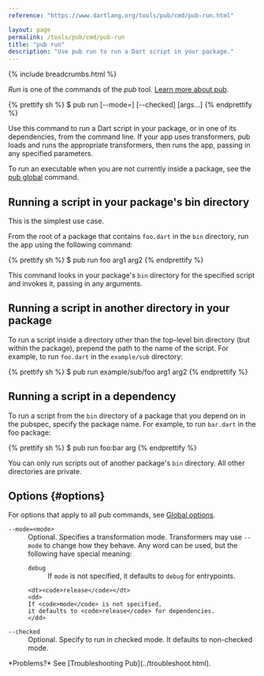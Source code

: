 ```yaml
---
reference: "https://www.dartlang.org/tools/pub/cmd/pub-run.html"

layout: page
permalink: /tools/pub/cmd/pub-run
title: "pub run"
description: "Use pub run to run a Dart script in your package."
---
```


{% include breadcrumbs.html %}

_Run_ is one of the commands of the _pub_ tool.
[Learn more about pub](/tools/pub/).

{% prettify sh %}
$ pub run [--mode=<mode>] [--checked] <executable> [args...]
{% endprettify %}

Use this command to run a Dart script in your package,
or in one of its dependencies, from the command line.
If your app uses transformers, pub loads and runs the appropriate
transformers, then runs the app, passing in any specified parameters.

To run an executable when you are not currently inside a package,
see the [pub global](pub-global.html) command.

## Running a script in your package's bin directory

This is the simplest use case.

From the root of a package that contains `foo.dart`
in the `bin` directory, run the app using the following command:

{% prettify sh %}
$ pub run foo arg1 arg2
{% endprettify %}

This command looks in your package's `bin` directory for the
specified script and invokes it, passing in any arguments.

## Running a script in another directory in your package

To run a script inside a directory other than the top-level
bin directory (but within the package), prepend the path
to the name of the script.
For example, to run `foo.dart` in the `example/sub` directory:

{% prettify sh %}
$ pub run example/sub/foo arg1 arg2
{% endprettify %}

## Running a script in a dependency

To run a script from the `bin` directory of a package that you depend on
in the pubspec, specify the package name.
For example, to run `bar.dart` in the foo package:

{% prettify sh %}
$ pub run foo:bar arg
{% endprettify %}

You can only run scripts out of another package's `bin` directory.
All other directories are private.

## Options {#options}

For options that apply to all pub commands, see
[Global options](/tools/pub/cmd/#global-options).

<dl>
  <dt><code>--mode=&lt;mode&gt;</code></dt>
  <dd>
  Optional. Specifies a transformation mode.
  Transformers may use <code>--mode</code> to change how they behave.
  Any word can be used,
  but the following have special meaning:<br>

  <dl>
    <dt><code>debug</code></dt>
    <dd>
    If <code>mode</code> is not specified,
    it defaults to <code>debug</code> for entrypoints.
    </dd>

    <dt><code>release</code></dt>
    <dd>
    If <code>mode</code> is not specified,
    it defaults to <code>release</code> for dependencies.
    </dd>
  </dl>
  </dd>

  <dt><code>--checked</code></dt>
  <dd>
  Optional. Specify to run in checked mode.
  It defaults to non-checked mode.
  </dd>

</dl>

<aside class="alert alert-info" markdown="1">
*Problems?*
See [Troubleshooting Pub](../troubleshoot.html).
</aside>
